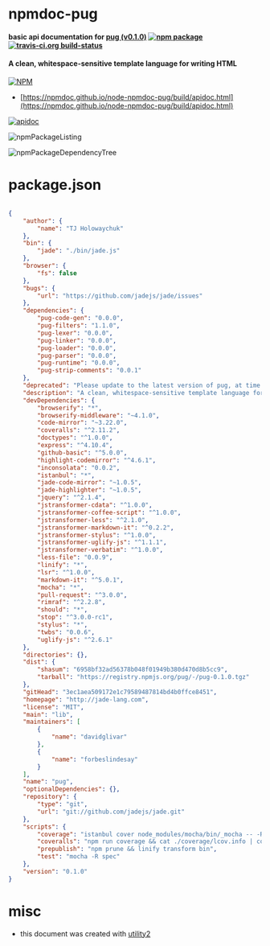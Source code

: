 # npmdoc-pug

#### basic api documentation for  [pug (v0.1.0)](http://jade-lang.com)  [![npm package](https://img.shields.io/npm/v/npmdoc-pug.svg?style=flat-square)](https://www.npmjs.org/package/npmdoc-pug) [![travis-ci.org build-status](https://api.travis-ci.org/npmdoc/node-npmdoc-pug.svg)](https://travis-ci.org/npmdoc/node-npmdoc-pug)

#### A clean, whitespace-sensitive template language for writing HTML

[![NPM](https://nodei.co/npm/pug.png?downloads=true&downloadRank=true&stars=true)](https://www.npmjs.com/package/pug)

- [https://npmdoc.github.io/node-npmdoc-pug/build/apidoc.html](https://npmdoc.github.io/node-npmdoc-pug/build/apidoc.html)

[![apidoc](https://npmdoc.github.io/node-npmdoc-pug/build/screenCapture.buildCi.browser.%252Ftmp%252Fbuild%252Fapidoc.html.png)](https://npmdoc.github.io/node-npmdoc-pug/build/apidoc.html)

![npmPackageListing](https://npmdoc.github.io/node-npmdoc-pug/build/screenCapture.npmPackageListing.svg)

![npmPackageDependencyTree](https://npmdoc.github.io/node-npmdoc-pug/build/screenCapture.npmPackageDependencyTree.svg)



# package.json

```json

{
    "author": {
        "name": "TJ Holowaychuk"
    },
    "bin": {
        "jade": "./bin/jade.js"
    },
    "browser": {
        "fs": false
    },
    "bugs": {
        "url": "https://github.com/jadejs/jade/issues"
    },
    "dependencies": {
        "pug-code-gen": "0.0.0",
        "pug-filters": "1.1.0",
        "pug-lexer": "0.0.0",
        "pug-linker": "0.0.0",
        "pug-loader": "0.0.0",
        "pug-parser": "0.0.0",
        "pug-runtime": "0.0.0",
        "pug-strip-comments": "0.0.1"
    },
    "deprecated": "Please update to the latest version of pug, at time of writing that is pug@2.0.0-alpha6",
    "description": "A clean, whitespace-sensitive template language for writing HTML",
    "devDependencies": {
        "browserify": "*",
        "browserify-middleware": "~4.1.0",
        "code-mirror": "~3.22.0",
        "coveralls": "^2.11.2",
        "doctypes": "^1.0.0",
        "express": "^4.10.4",
        "github-basic": "^5.0.0",
        "highlight-codemirror": "^4.6.1",
        "inconsolata": "0.0.2",
        "istanbul": "*",
        "jade-code-mirror": "~1.0.5",
        "jade-highlighter": "~1.0.5",
        "jquery": "^2.1.4",
        "jstransformer-cdata": "^1.0.0",
        "jstransformer-coffee-script": "^1.0.0",
        "jstransformer-less": "^2.1.0",
        "jstransformer-markdown-it": "^0.2.2",
        "jstransformer-stylus": "^1.0.0",
        "jstransformer-uglify-js": "^1.1.1",
        "jstransformer-verbatim": "^1.0.0",
        "less-file": "0.0.9",
        "linify": "*",
        "lsr": "^1.0.0",
        "markdown-it": "^5.0.1",
        "mocha": "*",
        "pull-request": "^3.0.0",
        "rimraf": "^2.2.8",
        "should": "*",
        "stop": "^3.0.0-rc1",
        "stylus": "*",
        "twbs": "0.0.6",
        "uglify-js": "^2.6.1"
    },
    "directories": {},
    "dist": {
        "shasum": "6958bf32ad56378b048f01949b380d470d8b5cc9",
        "tarball": "https://registry.npmjs.org/pug/-/pug-0.1.0.tgz"
    },
    "gitHead": "3ec1aea509172e1c79589487814bd4b0ffce8451",
    "homepage": "http://jade-lang.com",
    "license": "MIT",
    "main": "lib",
    "maintainers": [
        {
            "name": "davidglivar"
        },
        {
            "name": "forbeslindesay"
        }
    ],
    "name": "pug",
    "optionalDependencies": {},
    "repository": {
        "type": "git",
        "url": "git://github.com/jadejs/jade.git"
    },
    "scripts": {
        "coverage": "istanbul cover node_modules/mocha/bin/_mocha -- -R dot",
        "coveralls": "npm run coverage && cat ./coverage/lcov.info | coveralls",
        "prepublish": "npm prune && linify transform bin",
        "test": "mocha -R spec"
    },
    "version": "0.1.0"
}
```



# misc
- this document was created with [utility2](https://github.com/kaizhu256/node-utility2)
